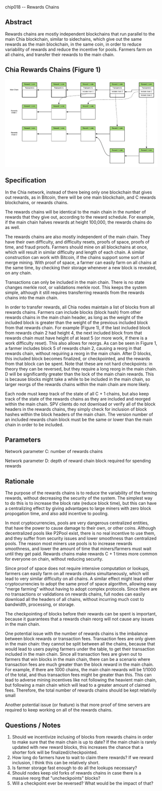 chip018 -- Rewards Chains

## Abstract

Rewards chains are mostly independent blockchains that run parallel to the main Chia blockchain, similar to sidechains, which give out the same rewards as the main blockchain, in the same coin, in order to reduce variability of rewards and reduce the incentive for pools.
Farmers farm on all chains, and transfer their rewards to the main chain.

## Chia Rewards Chains (Figure 1)
![Chia Rewards Chains](/assets/chip0018/rewards_chains.png "Chia Rewards Chains")

## Specification

In the Chia network, instead of there being only one blockchain that gives out rewards,
as in Bitcoin, there will be one main blockchain, and C rewards blockchains, or rewards chains.

The rewards chains will be identical to the main chain in the number of rewards that they give out, according to the reward schedule.
For example, if the main chain halves rewards at height 100,000, the rewards chains do as well.

The rewards chains are also mostly independent of the main chain.
They have their own difficulty, and difficulty resets, proofs of space, proofs of time, and fraud proofs.
Farmers should mine on all blockchains at once, which will result in similar difficulty and length of each chain. A similar construction can work with Bitcoin, if the chains support some sort of merge mining. With proof of space, a farmer can easily farm on all chains at the same time, by checking their storage whenever a new block is revealed, on any chain.

Transactions can only be included in the main chain. There is no state changes merkle root, or validations merkle root.
This keeps the system simple, although it still requires transferring rewards from the rewards chains into the main chain.


In order to transfer rewards, all Chia nodes maintain a list of blocks from all rewards chains.
Farmers can include blocks (block hash) from other rewards chains in the main chain header, as long as the weight of the included block is greater than the weight of the previous included block from that rewards chain.
For example (Figure 1), if the last included block from rewards chain 2 had height 4, the next included block from that rewards chain must have height of at least 5 (or more work, if there is a work difficulty reset).
This also allows for reorgs. As can be seen in Figure 1, a farmer includes block 5 of rewards chain 2, causing a reorg in that rewards chain, without requiring a reorg in the main chain.
After D blocks, this included block becomes finalized, or checkpointed, and the rewards from that block can be spent.
Note that these are not hard checkpoints: in theory they can be reversed, but they require a long reorg in the main chain.
D will be significantly greater than the lock of the main chain rewards. This is because blocks might take a while to be included in the main chain, so larger reorgs of the rewards chains within the main chain are more likely.


Each node must keep track of the state of all C + 1 chains, but also keep track of the state of the rewards chains as they are included and reorged within the main chain.
SPV clients do not download or verify all of the block headers in the rewards chains, they simply check for inclusion of block hashes within the block headers of the main chain.
The version number of an included rewards chain block must be the same or lower than the main chain in order to be included.

## Parameters
Network parameter C: number of rewards chains

Network parameter D: depth of reward chain block required for spending rewards


## Rationale

The purpose of the rewards chains is to reduce the variability of the farming rewards, without decreasing the security of the system.
The simplest way to do this is to increase the block rate (reduce block time), but this can have a centralizing effect by giving advantages to large miners with zero block propogation time, and also add incentive to pooling.


In most cryptocurrencies, pools are very dangerous centralized entities, that have the power to cause damage to their own, or other coins. Although decentralized pools like P2Pool exist, there is no real incentive to use them, and they suffer from security issues and lower smoothness than centralized pools.
The reason most miners use pools is to increase rewards smoothness, and lower the amount of time that miners/farmers must wait until they get paid. Rewards chains make rewards C + 1 times more common for everyone on chain, without reducing security.


Since proof of space does not require intensive computation or lookups, farmers can easily farm on all rewards chains simultaneously, which will lead to very similar difficulty on all chains.
A similar effect might lead other cryptocurrencies to adopt the same proof of space algorithm, allowing easy "merge farming" without having to adopt complex protocols.
Since there are no transactions or validations on rewards chains, full nodes can easily download all the headers of all chains, without incurring much cost to bandwidth, processing, or storage.

The checkpointing of blocks before their rewards can be spent is important, because it guarantees that a rewards chain reorg will not cause any issues in the main chain.

One potential issue with the number of rewards chains is the imbalance between block rewards or transaction fees.
Transaction fees are only given in the main chain: they cannot be split between all the chains, because that would lead to users paying farmers under the table, to get their transaction included in the main chain.
Since all transaction fees are given out to farmers that win blocks in the main chain, there can be a scenario where transaction fees are much greater than the block reward in the main chain.
For example, if there are 1000 chains, the main chain rewards will be 1/1000 of the total, and thus transaction fees might be greater than this. This can lead to adverse mining incentives like not following the heavient main chain, but following a main chain which will lead to a greater amount of claimed fees.
Therefore, the total number of rewards chains should be kept relativily small


Another potential issue (or feature) is that more proof of time servers are required to keep working on all of the rewards chains.

## Questions / Notes
1. Should we incentivize inclusing of blocks from rewards chains in order to make sure that the main chain is up to date? If the main chain is rarely updated with new reward blocks, this increases the chance that a shorter fork will be finalized/checkpointed.
2. How long do farmers have to wait to claim there rewards? If we reward inclusion, I think this can be relatively short.
3. Is farmer storage fast enough to do all the lookups necessary?
4. Should nodes keep old forks of rewards chains in case there is a massive reorg that "uncheckpoints" blocks?
5. Will a checkpoint ever be reversed? What would be the impact of that?
